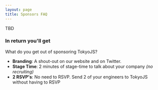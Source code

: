 ```yaml
---
layout: page
title: Sponsors FAQ
---
```

TBD

### In return you'll get
What do you get out of sponsoring TokyoJS?

* **Branding**: A shout-out on our website and on Twitter.
* **Stage Time**: 2 minutes of stage-time to talk about your company *(no recruiting)*
* **2 RSVP's**: No need to RSVP. Send 2 of your engineers to TokyoJS without having to RSVP

